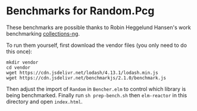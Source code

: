 # Benchmarks for Random.Pcg

These benchmarks are possible thanks to Robin Heggelund Hansen's work benchmarking [collections-ng](https://github.com/Skinney/collections-ng).

To run them yourself, first download the vendor files (you only need to do this once):
```
mkdir vendor
cd vendor
wget https://cdn.jsdelivr.net/lodash/4.13.1/lodash.min.js
wget https://cdn.jsdelivr.net/benchmarkjs/2.1.0/benchmark.js
```

Then adjust the import of `Random` in `Bencher.elm` to control which library is being benchmarked. Finally run `sh prep-bench.sh` then
`elm-reactor` in this directory and open `index.html`.
